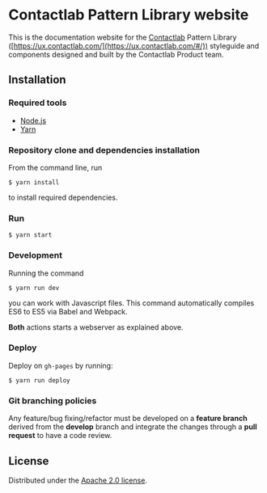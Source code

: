 # Contactlab Pattern Library website

This is the documentation website for the [Contactlab](http://www.contactlab.com/) Pattern Library ([https://ux.contactlab.com/](https://ux.contactlab.com/#/)) styleguide and components designed and built by the Contactlab Product team.

## Installation

### Required tools

- [Node.js](https://nodejs.org/)
- [Yarn](https://yarnpkg.com)

### Repository clone and dependencies installation

From the command line, run

```
$ yarn install
```

to install required dependencies.

### Run

```
$ yarn start
```

### Development

Running the command

```
$ yarn run dev
```

you can work with Javascript files. This command automatically compiles ES6 to ES5 via Babel and Webpack.

**Both** actions starts a webserver as explained above.

### Deploy

Deploy on `gh-pages` by running:

```
$ yarn run deploy
```

### Git branching policies

Any feature/bug fixing/refactor must be developed on a **feature branch** derived from the **develop** branch and integrate the changes through a **pull request** to have a code review.

## License
Distributed under the [Apache 2.0 license](http://choosealicense.com/licenses/apache-2.0/).

